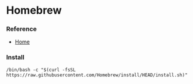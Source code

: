 # Homebrew

### Reference
* [Home](https://brew.sh/ko/)

### Install
```
/bin/bash -c "$(curl -fsSL https://raw.githubusercontent.com/Homebrew/install/HEAD/install.sh)"
``` 

